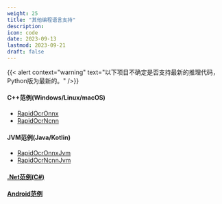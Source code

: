 ```yaml
---
weight: 25
title: "其他编程语言支持"
description:
icon: code
date: 2023-09-13
lastmod: 2023-09-21
draft: false
---
```


{{< alert context="warning" text="以下项目不确定是否支持最新的推理代码，Python版为最新的。" />}}

#### C++范例(Windows/Linux/macOS)
- [RapidOcrOnnx](https://github.com/RapidAI/RapidOcrOnnx)
- [RapidOcrNcnn](https://github.com/RapidAI/RapidOcrNcnn)

#### JVM范例(Java/Kotlin)
- [RapidOcrOnnxJvm](https://github.com/RapidAI/RapidOcrOnnxJvm)
- [RapidOcrNcnnJvm](https://github.com/RapidAI/RapidOcrNcnnJvm)

#### [.Net范例(C#)](https://github.com/RapidAI/RapidOCRCSharp)

#### [Android范例](https://github.com/RapidAI/RapidOcrAndroidOnnx)
